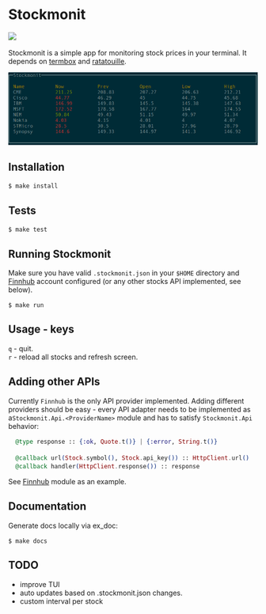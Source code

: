 # Stockmonit

![](https://github.com/cfx/stockmonit/workflows/Elixir%20CI/badge.svg)

Stockmonit is a simple app for monitoring stock prices in your terminal.
It depends on [termbox](https://github.com/nsf/termbox) and [ratatouille](https://hexdocs.pm/ratatouille).

![](stockmonit.png)

## Installation

```code
$ make install
```

## Tests
```code
$ make test
```

## Running Stockmonit

Make sure you have valid `.stockmonit.json` in your `$HOME` directory and [Finnhub](https://finnhub.io) account configured (or any other stocks API implemented, see below).

```code
$ make run
```

## Usage - keys

`q` - quit.<br/>
`r` - reload all stocks and refresh screen.

## Adding other APIs

Currently `Finnhub` is the only API provider implemented. Adding different providers should be easy - every API adapter needs to be implemented as a`Stockmonit.Api.<ProviderName>` module and has to satisfy `Stockmonit.Api` behavior:

```elixir
  @type response :: {:ok, Quote.t()} | {:error, String.t()}

  @callback url(Stock.symbol(), Stock.api_key()) :: HttpClient.url()
  @callback handler(HttpClient.response()) :: response
```

See [Finnhub](https://github.com/cfx/stockmonit/blob/master/lib/stockmonit/api/finnhub.ex) module as an example.

## Documentation

Generate docs locally via ex_doc:
```code
$ make docs
```

## TODO
- improve TUI
- auto updates based on .stockmonit.json changes.
- custom interval per stock
